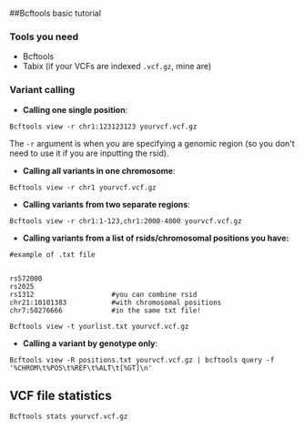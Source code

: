 ##Bcftools basic tutorial 

### Tools you need
- Bcftools
- Tabix (if your VCFs are indexed `.vcf.gz`, mine are)

### Variant calling

- **Calling one single position**: 
```
Bcftools view -r chr1:123123123 yourvcf.vcf.gz
```

The `-r` argument is when you are specifying a genomic region (so you don't need to use it if you are inputting the rsid). 

- **Calling all variants in one chromosome**:

```
Bcftools view -r chr1 yourvcf.vcf.gz
```

- **Calling variants from two separate regions**: 
```
Bcftools view -r chr1:1-123,chr1:2000-4000 yourvcf.vcf.gz
```

- **Calling variants from a list of rsids/chromosomal positions you have:**
```
#example of .txt file


rs572000
rs2025
rs1312                   #you can combine rsid
chr21:10101383           #with chromosomal positions
chr7:50276666            #in the same txt file!
```
```
Bcftools view -t yourlist.txt yourvcf.vcf.gz
```

- **Calling a variant by genotype only**: 

```
Bcftools view -R positions.txt yourvcf.vcf.gz | bcftools query -f '%CHROM\t%POS\t%REF\t%ALT\t[%GT]\n'
```


## VCF file statistics 
```
Bcftools stats yourvcf.vcf.gz
```
